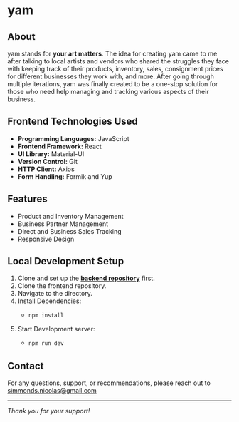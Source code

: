 # yam

## About

yam stands for **your art matters**. The idea for creating yam came to me after talking to local artists and vendors who shared the struggles they face with keeping track of their products, inventory, sales, consignment prices for different businesses they work with, and more. After going through multiple iterations, yam was finally created to be a one-stop solution for those who need help managing and tracking various aspects of their business.

## Frontend Technologies Used

- **Programming Languages:** JavaScript
- **Frontend Framework:** React
- **UI Library:** Material-UI
- **Version Control:** Git
- **HTTP Client:** Axios
- **Form Handling:** Formik and Yup

## Features

- Product and Inventory Management
- Business Partner Management
- Direct and Business Sales Tracking
- Responsive Design

## Local Development Setup

1. Clone and set up the **[backend repository](https://github.com/njsimm/yam-b)** first.
2. Clone the frontend repository.
3. Navigate to the directory.
4. Install Dependencies:
   - ```bash
     npm install
     ```
5. Start Development server:
   - ```bash
     npm run dev
     ```

## Contact

For any questions, support, or recommendations, please reach out to simmonds.nicolas@gmail.com

---

_Thank you for your support!_
